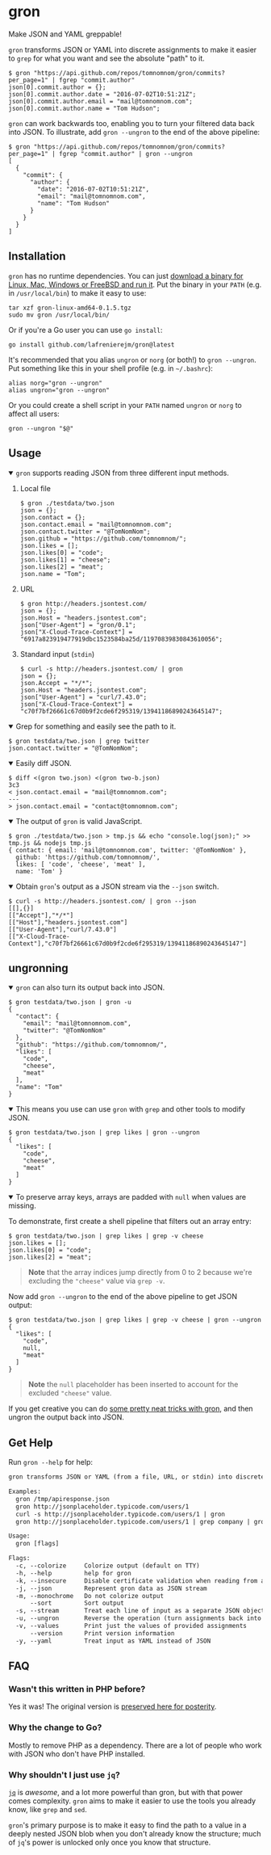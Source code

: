 # gron

Make JSON and YAML greppable!

`gron` transforms JSON or YAML into discrete assignments to make it easier to `grep` for what you want and see the absolute "path" to it.

```console
$ gron "https://api.github.com/repos/tomnomnom/gron/commits?per_page=1" | fgrep "commit.author"
json[0].commit.author = {};
json[0].commit.author.date = "2016-07-02T10:51:21Z";
json[0].commit.author.email = "mail@tomnomnom.com";
json[0].commit.author.name = "Tom Hudson";
```

`gron` can work backwards too, enabling you to turn your filtered data back into JSON.
To illustrate, add `gron --ungron` to the end of the above pipeline:

```console
$ gron "https://api.github.com/repos/tomnomnom/gron/commits?per_page=1" | fgrep "commit.author" | gron --ungron
[
  {
    "commit": {
      "author": {
        "date": "2016-07-02T10:51:21Z",
        "email": "mail@tomnomnom.com",
        "name": "Tom Hudson"
      }
    }
  }
]
```

## Installation

`gron` has no runtime dependencies. You can just [download a binary for Linux, Mac, Windows or FreeBSD and run it](https://github.com/lafrenierejm/gron/releases).
Put the binary in your `PATH` (e.g. in `/usr/local/bin`) to make it easy to use:

```shell
tar xzf gron-linux-amd64-0.1.5.tgz
sudo mv gron /usr/local/bin/
```

Or if you're a Go user you can use `go install`:

```shell
go install github.com/lafrenierejm/gron@latest
```

It's recommended that you alias `ungron` or `norg` (or both!) to `gron --ungron`.
Put something like this in your shell profile (e.g. in `~/.bashrc`):

```shell
alias norg="gron --ungron"
alias ungron="gron --ungron"
```

Or you could create a shell script in your `PATH` named `ungron` or `norg` to affect all users:

```shell
gron --ungron "$@"
```

## Usage

<details open>
<summary><code>gron</code> supports reading JSON from three different input methods.</summary>

1. Local file

   ```console
   $ gron ./testdata/two.json
   json = {};
   json.contact = {};
   json.contact.email = "mail@tomnomnom.com";
   json.contact.twitter = "@TomNomNom";
   json.github = "https://github.com/tomnomnom/";
   json.likes = [];
   json.likes[0] = "code";
   json.likes[1] = "cheese";
   json.likes[2] = "meat";
   json.name = "Tom";
   ```

1. URL

   ```console
   $ gron http://headers.jsontest.com/
   json = {};
   json.Host = "headers.jsontest.com";
   json["User-Agent"] = "gron/0.1";
   json["X-Cloud-Trace-Context"] = "6917a823919477919dbc1523584ba25d/11970839830843610056";
   ```

1. Standard input (<code>stdin</code>)

   ```console
   $ curl -s http://headers.jsontest.com/ | gron
   json = {};
   json.Accept = "*/*";
   json.Host = "headers.jsontest.com";
   json["User-Agent"] = "curl/7.43.0";
   json["X-Cloud-Trace-Context"] = "c70f7bf26661c67d0b9f2cde6f295319/13941186890243645147";
   ```

</details>

<details open>
<summary>Grep for something and easily see the path to it.</summary>

```console
$ gron testdata/two.json | grep twitter
json.contact.twitter = "@TomNomNom";
```

</details>

<details open>
<summary>Easily diff JSON.</summary>

```console
$ diff <(gron two.json) <(gron two-b.json)
3c3
< json.contact.email = "mail@tomnomnom.com";
---
> json.contact.email = "contact@tomnomnom.com";
```

</details>

<details open>
<summary>The output of <code>gron</code> is valid JavaScript.</summary>

```console
$ gron ./testdata/two.json > tmp.js && echo "console.log(json);" >> tmp.js && nodejs tmp.js
{ contact: { email: 'mail@tomnomnom.com', twitter: '@TomNomNom' },
  github: 'https://github.com/tomnomnom/',
  likes: [ 'code', 'cheese', 'meat' ],
  name: 'Tom' }
```

</details>

<details open>
<summary>Obtain <code>gron</code>'s output as a JSON stream via the <code>--json</code> switch.</summary>

```console
$ curl -s http://headers.jsontest.com/ | gron --json
[[],{}]
[["Accept"],"*/*"]
[["Host"],"headers.jsontest.com"]
[["User-Agent"],"curl/7.43.0"]
[["X-Cloud-Trace-Context"],"c70f7bf26661c67d0b9f2cde6f295319/13941186890243645147"]
```

</details>

## ungronning

<details open>
<summary><code>gron</code> can also turn its output back into JSON.</summary>

```console
$ gron testdata/two.json | gron -u
{
  "contact": {
    "email": "mail@tomnomnom.com",
    "twitter": "@TomNomNom"
  },
  "github": "https://github.com/tomnomnom/",
  "likes": [
    "code",
    "cheese",
    "meat"
  ],
  "name": "Tom"
}
```

</details>

<details open>
<summary>This means you use can use <code>gron</code> with <code>grep</code> and other tools to modify JSON.</summary>

```console
$ gron testdata/two.json | grep likes | gron --ungron
{
  "likes": [
    "code",
    "cheese",
    "meat"
  ]
}
```

</details>

<details open>
<summary>To preserve array keys, arrays are padded with <code>null</code> when values are missing.</summary>

To demonstrate, first create a shell pipeline that filters out an array entry:

```console
$ gron testdata/two.json | grep likes | grep -v cheese
json.likes = [];
json.likes[0] = "code";
json.likes[2] = "meat";
```

> **Note** that the array indices jump directly from 0 to 2 because we're excluding the `"cheese"` value via `grep -v`.

Now add `gron --ungron` to the end of the above pipeline to get JSON output:

```console
$ gron testdata/two.json | grep likes | grep -v cheese | gron --ungron
{
  "likes": [
    "code",
    null,
    "meat"
  ]
}
```

> **Note** the `null` placeholder has been inserted to account for the excluded `"cheese"` value.

</details>

If you get creative you can do [some pretty neat tricks with gron](ADVANCED.mkd), and then ungron the output back into JSON.

## Get Help

Run `gron --help` for help:

<!-- `$ gron --help` as txt -->
```txt
gron transforms JSON or YAML (from a file, URL, or stdin) into discrete assignments to make it easier to grep for what you want and see the absolute "path" to it.

Examples:
  gron /tmp/apiresponse.json
  gron http://jsonplaceholder.typicode.com/users/1
  curl -s http://jsonplaceholder.typicode.com/users/1 | gron
  gron http://jsonplaceholder.typicode.com/users/1 | grep company | gron --ungron

Usage:
  gron [flags]

Flags:
  -c, --colorize     Colorize output (default on TTY)
  -h, --help         help for gron
  -k, --insecure     Disable certificate validation when reading from a URL
  -j, --json         Represent gron data as JSON stream
  -m, --monochrome   Do not colorize output
      --sort         Sort output
  -s, --stream       Treat each line of input as a separate JSON object
  -u, --ungron       Reverse the operation (turn assignments back into JSON)
  -v, --values       Print just the values of provided assignments
      --version      Print version information
  -y, --yaml         Treat input as YAML instead of JSON
```

## FAQ

### Wasn't this written in PHP before?

Yes it was!
The original version is [preserved here for posterity](https://github.com/tomnomnom/gron/blob/master/original-gron.php).

### Why the change to Go?

Mostly to remove PHP as a dependency.
There are a lot of people who work with JSON who don't have PHP installed.

### Why shouldn't I just use `jq`?

[`jq`](https://stedolan.github.io/jq/) is _awesome_, and a lot more powerful than gron, but with that power comes complexity.
`gron` aims to make it easier to use the tools you already know, like `grep` and `sed`.

`gron`'s primary purpose is to make it easy to find the path to a value in a deeply nested JSON blob when you don't already know the structure;
much of `jq`'s power is unlocked only once you know that structure.
